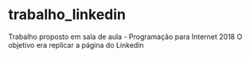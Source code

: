 # trabalho_linkedin
Trabalho proposto em sala de aula - Programação para Internet 2018
O objetivo era replicar a página do Linkedin
